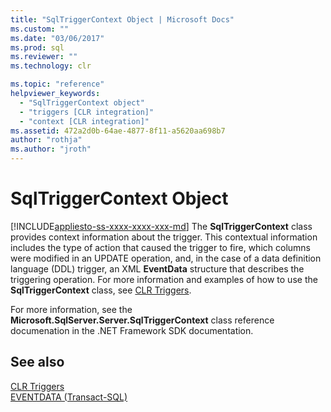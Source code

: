 ```yaml
---
title: "SqlTriggerContext Object | Microsoft Docs"
ms.custom: ""
ms.date: "03/06/2017"
ms.prod: sql
ms.reviewer: ""
ms.technology: clr

ms.topic: "reference"
helpviewer_keywords: 
  - "SqlTriggerContext object"
  - "triggers [CLR integration]"
  - "context [CLR integration]"
ms.assetid: 472a2d0b-64ae-4877-8f11-a5620aa698b7
author: "rothja"
ms.author: "jroth"
---
```

# SqlTriggerContext Object
[!INCLUDE[appliesto-ss-xxxx-xxxx-xxx-md](../../includes/appliesto-ss-xxxx-xxxx-xxx-md.md)]
  The **SqlTriggerContext** class provides context information about the trigger. This contextual information includes the type of action that caused the trigger to fire, which columns were modified in an UPDATE operation, and, in the case of a data definition language (DDL) trigger, an XML **EventData** structure that describes the triggering operation. For more information and examples of how to use the **SqlTriggerContext** class, see [CLR Triggers](https://msdn.microsoft.com/library/302a4e4a-3172-42b6-9cc0-4a971ab49c1c).  
  
 For more information, see the **Microsoft.SqlServer.Server.SqlTriggerContext** class reference documenation in the .NET Framework SDK documentation.  
  
## See also  
 [CLR Triggers](https://msdn.microsoft.com/library/302a4e4a-3172-42b6-9cc0-4a971ab49c1c)   
 [EVENTDATA &#40;Transact-SQL&#41;](../../t-sql/functions/eventdata-transact-sql.md)  
  
  

